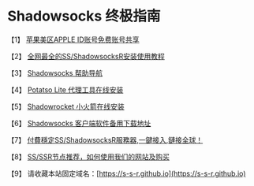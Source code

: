 # Shadowsocks 终极指南

【1】 [苹果美区APPLE ID账号免费账号共享](https://shadowsocks-help.github.io/Shadowsocks/appleid.html)

【2】 [全网最全的SS/ShadowsocksR安装使用教程](https://shadowsocks-help.github.io/Shadowsocks/)

【3】 [Shadowsocks 帮助导航](https://shadowsocks-help.github.io/)

【4】 [Potatso Lite 代理工具在线安装](https://shadowsocks-help.github.io/Potatso-Lite)

【5】 [Shadowrocket 小火箭在线安装](https://shadowsocks-help.github.io/ios)

【6】 [Shadowsocks 客户端软件备用下载地址](https://shadowsocks-help.github.io/Shadowsocks/download.html)

【7】 [付費穩定SS/ShadowsocksR服務器,一鍵接入,鏈接全球！](https://s-s-r.github.io)

【8】 [SS/SSR节点推荐，如何使用我们的网站及购买](wiki.md)

【9】 请收藏本站固定域名：[https://s-s-r.github.io](https://s-s-r.github.io)
